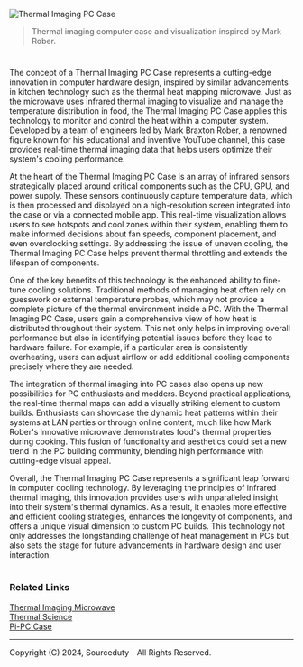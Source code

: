 ![Thermal Imaging PC Case](https://github.com/sourceduty/Thermal_Imaging_PC_Case/assets/123030236/1ccc0e36-90b3-4dbe-864e-8bb44f0bfe66)

> Thermal imaging computer case and visualization inspired by Mark Rober.
#

The concept of a Thermal Imaging PC Case represents a cutting-edge innovation in computer hardware design, inspired by similar advancements in kitchen technology such as the thermal heat mapping microwave. Just as the microwave uses infrared thermal imaging to visualize and manage the temperature distribution in food, the Thermal Imaging PC Case applies this technology to monitor and control the heat within a computer system. Developed by a team of engineers led by Mark Braxton Rober, a renowned figure known for his educational and inventive YouTube channel, this case provides real-time thermal imaging data that helps users optimize their system's cooling performance.

At the heart of the Thermal Imaging PC Case is an array of infrared sensors strategically placed around critical components such as the CPU, GPU, and power supply. These sensors continuously capture temperature data, which is then processed and displayed on a high-resolution screen integrated into the case or via a connected mobile app. This real-time visualization allows users to see hotspots and cool zones within their system, enabling them to make informed decisions about fan speeds, component placement, and even overclocking settings. By addressing the issue of uneven cooling, the Thermal Imaging PC Case helps prevent thermal throttling and extends the lifespan of components.

One of the key benefits of this technology is the enhanced ability to fine-tune cooling solutions. Traditional methods of managing heat often rely on guesswork or external temperature probes, which may not provide a complete picture of the thermal environment inside a PC. With the Thermal Imaging PC Case, users gain a comprehensive view of how heat is distributed throughout their system. This not only helps in improving overall performance but also in identifying potential issues before they lead to hardware failure. For example, if a particular area is consistently overheating, users can adjust airflow or add additional cooling components precisely where they are needed.

The integration of thermal imaging into PC cases also opens up new possibilities for PC enthusiasts and modders. Beyond practical applications, the real-time thermal maps can add a visually striking element to custom builds. Enthusiasts can showcase the dynamic heat patterns within their systems at LAN parties or through online content, much like how Mark Rober's innovative microwave demonstrates food's thermal properties during cooking. This fusion of functionality and aesthetics could set a new trend in the PC building community, blending high performance with cutting-edge visual appeal.

Overall, the Thermal Imaging PC Case represents a significant leap forward in computer cooling technology. By leveraging the principles of infrared thermal imaging, this innovation provides users with unparalleled insight into their system's thermal dynamics. As a result, it enables more effective and efficient cooling strategies, enhances the longevity of components, and offers a unique visual dimension to custom PC builds. This technology not only addresses the longstanding challenge of heat management in PCs but also sets the stage for future advancements in hardware design and user interaction.

#
### Related Links

[Thermal Imaging Microwave](https://github.com/sourceduty/Thermal_Imaging_Microwave)
<br>
[Thermal Science](https://chat.openai.com/g/g-JhRbCZ4k0-thermal-science)
<br>
[Pi-PC Case](https://github.com/sourceduty/Pi-PC_Case)

***
Copyright (C) 2024, Sourceduty - All Rights Reserved.

